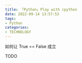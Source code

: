```yaml
---
title: 「Python」Play with cpython
date: 2022-09-14 13:57:53
tags:
- Python
categories:
- TECHNOLOGY
---
```


如何让 True == False 成立

TODO
